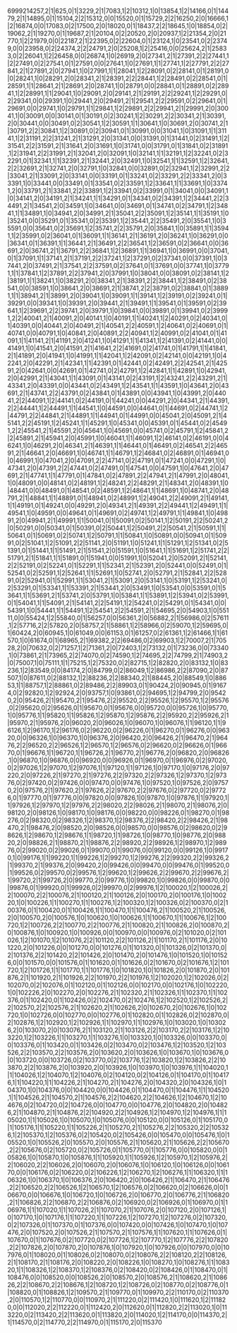 6999214257,2|1|625,0|1|3229,2|1|7083,1|2|10312,1|0|13854,1|2|14166,0|1|14479,2|1|14895,0|1|15104,2|2|15312,0|0|15520,0|1|15729,2|2|16250,2|0|16666,1|2|16874,0|0|17083,0|2|17500,2|0|18020,0|1|18437,2|2|18645,1|0|18854,0|2|19062,2|1|19270,0|1|19687,2|1|20104,0|2|20520,2|0|20937,1|2|21354,2|0|21770,1|2|21979,0|0|22187,2|1|22395,0|2|22604,0|1|23124,1|0|23541,0|2|23749,0|0|23958,0|2|24374,2|2|24791,2|0|25208,1|2|25416,0|0|25624,2|1|25833,0|2|26041,1|2|26458,0|0|26874,1|0|26919,2|0|27341,2|1|27391,2|2|27441,1|2|27491,0|2|27541,0|1|27591,0|0|27641,1|0|27691,1|1|27741,1|2|27791,2|2|27841,2|1|27891,2|0|27941,1|0|27991,1|1|28041,1|2|28091,0|2|28141,0|1|28191,0|0|28241,1|0|28291,2|0|28341,2|1|28391,2|2|28441,1|2|28491,0|2|28541,0|1|28591,1|1|28641,2|1|28691,2|0|28741,1|0|28791,0|0|28841,0|1|28891,0|2|28941,1|2|28991,1|1|29041,1|0|29091,2|0|29141,2|1|29191,2|2|29241,1|2|29291,0|2|29341,0|0|29391,1|0|29441,2|0|29491,2|1|29541,2|2|29591,0|2|29641,0|1|29691,0|0|29741,1|0|29791,1|1|29841,1|2|29891,2|2|29941,2|1|29991,2|0|30041,1|0|30091,0|0|30141,0|1|30191,0|2|30241,1|2|30291,2|2|30341,2|1|30391,2|0|30441,0|0|30491,0|2|30541,1|2|30591,1|1|30641,1|0|30691,2|0|30741,2|1|30791,2|2|30841,1|2|30891,0|2|30941,0|1|30991,0|0|31041,1|0|31091,1|1|31141,1|2|31191,2|2|31241,2|1|31291,2|0|31341,0|0|31391,0|1|31441,0|2|31491,1|2|31541,2|2|31591,2|1|31641,2|0|31691,1|0|31741,0|0|31791,0|1|31841,0|2|31891,1|2|31941,2|2|31991,2|1|32041,2|0|32091,1|0|32141,1|1|32191,1|2|32241,0|2|32291,0|1|32341,1|1|32391,2|1|32441,2|0|32491,1|0|32541,1|1|32591,1|2|32641,2|2|32691,2|1|32741,2|0|32791,1|0|32841,0|0|32891,0|2|32941,1|2|32991,2|2|33041,2|1|33091,2|0|33141,0|0|33191,0|1|33241,0|2|33291,2|2|33341,2|0|33391,1|0|33441,0|0|33491,0|1|33541,0|2|33591,1|2|33641,1|1|33691,1|0|33741,2|0|33791,2|1|33841,2|2|33891,1|2|33941,0|2|33991,0|1|34041,0|0|34091,1|0|34141,2|0|34191,2|1|34241,1|1|34291,0|1|34341,0|2|34391,1|2|34441,2|2|34491,2|1|34541,2|0|34591,1|0|34641,0|0|34691,0|1|34741,0|2|34791,1|2|34841,1|1|34891,1|0|34941,2|0|34991,2|1|35041,2|2|35091,1|2|35141,1|1|35191,1|0|35241,0|0|35291,0|1|35341,0|2|35391,1|2|35441,2|2|35491,2|0|35541,1|0|35591,0|0|35641,0|2|35691,1|2|35741,2|2|35791,2|0|35841,1|0|35891,1|1|35941,1|2|35991,0|2|36041,0|1|36091,1|1|36141,2|1|36191,2|0|36241,1|0|36291,0|0|36341,0|1|36391,1|1|36441,2|1|36491,2|2|36541,1|2|36591,0|2|36641,0|0|36691,2|0|36741,2|1|36791,2|2|36841,1|2|36891,1|1|36941,1|0|36991,0|0|37041,0|1|37091,1|1|37141,2|1|37191,2|2|37241,1|2|37291,0|2|37341,0|0|37391,1|0|37441,2|0|37491,2|1|37541,2|2|37591,0|2|37641,0|1|37691,0|0|37741,1|0|37791,1|1|37841,1|2|37891,2|2|37941,2|0|37991,1|0|38041,0|0|38091,0|2|38141,1|2|38191,1|1|38241,1|0|38291,2|0|38341,2|1|38391,2|2|38441,1|2|38491,0|2|38541,0|0|38591,1|0|38641,2|0|38691,2|1|38741,2|2|38791,0|2|38841,0|1|38891,1|1|38941,2|1|38991,2|0|39041,1|0|39091,1|1|39141,1|2|39191,0|2|39241,0|1|39291,0|0|39341,1|0|39391,2|0|39441,2|1|39491,1|1|39541,0|1|39591,0|2|39641,1|2|39691,2|2|39741,2|0|39791,1|0|39841,0|0|39891,0|1|39941,0|2|39991,2|2|40041,2|1|40091,2|0|40141,1|0|40191,1|1|40241,1|2|40291,0|2|40341,0|1|40391,0|0|40441,2|0|40491,2|1|40541,2|2|40591,1|2|40641,0|2|40691,0|1|40741,0|0|40791,1|0|40841,2|0|40891,2|2|40941,1|2|40991,0|2|41041,0|1|41091,1|1|41141,2|1|41191,2|0|41241,1|0|41291,1|1|41341,1|2|41391,0|2|41441,0|0|41491,1|0|41541,2|0|41591,2|1|41641,2|2|41691,0|2|41741,0|1|41791,1|1|41841,2|1|41891,2|0|41941,1|0|41991,1|1|42041,1|2|42091,0|2|42141,0|0|42191,1|0|42241,2|0|42291,2|1|42341,1|1|42391,0|1|42441,0|2|42491,2|2|42541,2|1|42591,2|0|42641,0|0|42691,0|1|42741,0|2|42791,1|2|42841,1|1|42891,1|0|42941,2|0|42991,2|1|43041,1|1|43091,0|1|43141,0|2|43191,1|2|43241,2|2|43291,2|1|43341,2|0|43391,0|0|43441,0|2|43491,1|2|43541,1|1|43591,1|0|43641,2|0|43691,2|1|43741,2|2|43791,0|2|43841,0|1|43891,0|0|43941,1|0|43991,2|0|44041,2|2|44091,1|2|44141,0|2|44191,0|1|44241,0|0|44291,2|0|44341,2|1|44391,2|2|44441,1|2|44491,1|1|44541,1|0|44591,0|0|44641,0|1|44691,0|2|44741,1|2|44791,2|2|44841,2|1|44891,1|1|44941,0|1|44991,0|0|45041,2|0|45091,2|1|45141,2|2|45191,1|2|45241,1|1|45291,1|0|45341,0|0|45391,0|1|45441,0|2|45491,2|2|45541,2|1|45591,2|0|45641,1|0|45691,0|0|45741,0|2|45791,1|2|45841,2|2|45891,2|1|45941,2|0|45991,1|0|46041,1|1|46091,1|2|46141,0|2|46191,0|0|46241,1|0|46291,2|0|46341,2|1|46391,1|1|46441,0|1|46491,0|2|46541,2|2|46591,2|1|46641,2|0|46691,1|0|46741,1|1|46791,1|2|46841,0|2|46891,0|1|46941,0|0|46991,1|0|47041,2|0|47091,2|2|47141,0|2|47191,0|1|47241,0|0|47291,1|0|47341,2|0|47391,2|2|47441,0|2|47491,0|1|47541,0|0|47591,1|0|47641,2|0|47691,2|1|47741,1|1|47791,0|1|47841,0|2|47891,2|2|47941,2|1|47991,2|0|48041,1|0|48091,0|0|48141,0|2|48191,1|2|48241,2|2|48291,2|1|48341,2|0|48391,1|0|48441,0|0|48491,0|1|48541,0|2|48591,1|2|48641,1|1|48691,1|0|48741,2|0|48791,2|1|48841,1|1|48891,0|1|48941,0|2|48991,1|2|49041,2|2|49091,2|1|49141,1|1|49191,0|1|49241,0|0|49291,2|0|49341,2|1|49391,2|2|49441,1|2|49491,1|1|49541,1|0|49591,0|0|49641,0|1|49691,0|2|49741,1|2|49791,1|1|49841,1|0|49891,2|0|49941,2|1|49991,1|1|50041,0|1|50091,0|2|50141,1|2|50191,2|2|50241,2|0|50291,0|0|50341,0|1|50391,0|2|50441,1|2|50491,2|2|50541,2|1|50591,1|1|50641,0|1|50691,0|2|50741,1|2|50791,1|1|50841,1|0|50891,0|0|50941,0|1|50991,0|2|51041,1|2|51091,2|2|51141,2|0|51191,1|0|51241,1|1|51291,1|2|51341,0|2|51391,0|1|51441,1|1|51491,2|1|51541,2|0|51591,1|0|51641,1|1|51691,1|2|51741,2|2|51791,2|1|51841,1|1|51891,0|1|51941,0|0|51991,1|0|52041,2|0|52091,2|1|52141,2|2|52191,0|2|52241,0|1|52291,1|1|52341,2|1|52391,2|0|52441,0|0|52491,0|1|52541,0|2|52591,1|2|52641,1|1|52691,1|0|52741,2|0|52791,2|1|52841,2|2|52891,0|2|52941,0|1|52991,1|1|53041,2|1|53091,2|0|53141,1|0|53191,1|2|53241,0|2|53291,0|1|53341,1|1|53391,2|1|53441,2|0|53491,1|0|53541,0|0|53591,0|1|53641,1|1|53691,2|1|53741,2|0|53791,1|0|53841,1|1|53891,1|2|53941,0|2|53991,0|1|54041,1|1|54091,2|1|54141,2|2|54191,1|2|54241,0|2|54291,0|1|54341,0|0|54391,1|0|54441,1|1|54491,1|2|54541,2|2|54591,2|1|54695,2|0|54903,1|0|55111,0|0|55424,1|2|55840,0|1|56257,0|0|56361,2|0|56882,2|1|56986,0|2|57611,1|2|57716,2|2|57820,2|0|58757,2|1|58861,1|2|58966,0|2|59070,1|2|59695,0|1|60424,2|0|60945,1|0|61049,0|0|61153,0|1|61257,0|2|61361,1|2|61466,1|1|61570,1|0|61674,0|1|68965,2|1|69382,2|2|69486,0|2|69903,1|2|70007,2|1|70528,2|0|70632,0|2|71257,1|2|71361,2|0|72403,1|2|73132,0|1|73236,0|0|73340,1|0|73861,2|1|73965,2|2|74070,0|2|74590,1|2|74695,2|2|74799,2|1|74903,2|0|75007,1|0|75111,1|1|75215,1|2|75320,0|2|82715,1|2|82820,2|0|83132,1|0|83236,1|2|83549,0|0|84174,2|0|84799,0|2|86049,1|2|86986,2|2|87090,2|0|87507,1|0|87611,0|2|88132,1|2|88236,2|2|88340,2|1|88445,2|0|88549,1|0|88653,1|1|88757,1|2|88861,0|2|89486,2|2|89903,0|1|90424,2|0|90945,0|1|91674,0|2|92820,1|2|92924,2|0|93757,1|0|93861,0|2|94695,1|2|94799,2|0|95420,2|0|95426,2|1|95470,2|1|95476,2|2|95520,2|2|95526,1|2|95570,1|2|95576,0|2|95620,0|2|95626,0|1|95670,0|1|95676,0|0|95720,0|0|95726,1|0|95770,1|0|95776,1|1|95820,1|1|95826,1|2|95870,1|2|95876,2|2|95920,2|2|95926,2|1|95970,2|1|95976,2|0|96020,2|0|96026,1|0|96070,1|0|96076,1|1|96120,1|1|96126,1|2|96170,1|2|96176,0|2|96220,0|2|96226,0|1|96270,0|1|96276,0|0|96320,0|0|96326,1|0|96370,1|0|96376,2|0|96420,2|0|96426,2|1|96470,2|1|96476,2|2|96520,2|2|96526,1|2|96570,1|2|96576,0|2|96620,0|2|96626,0|1|96670,0|1|96676,1|1|96720,1|1|96726,2|1|96770,2|1|96776,2|0|96820,2|0|96826,1|0|96870,1|0|96876,0|0|96920,0|0|96926,0|1|96970,0|1|96976,0|2|97020,0|2|97026,1|2|97070,1|2|97076,1|1|97120,1|1|97126,1|0|97170,1|0|97176,2|0|97220,2|0|97226,2|1|97270,2|1|97276,2|2|97320,2|2|97326,1|2|97370,1|2|97376,0|2|97420,0|2|97426,0|0|97470,0|0|97476,1|0|97520,1|0|97526,2|0|97570,2|0|97576,2|1|97620,2|1|97626,2|2|97670,2|2|97676,0|2|97720,0|2|97726,0|1|97770,0|1|97776,0|0|97820,0|0|97826,1|0|97870,1|0|97876,1|1|97920,1|1|97926,1|2|97970,1|2|97976,2|2|98020,2|2|98026,2|1|98070,2|1|98076,2|0|98120,2|0|98126,1|0|98170,1|0|98176,0|0|98220,0|0|98226,0|1|98270,0|1|98276,0|2|98320,0|2|98326,1|2|98370,1|2|98376,2|2|98420,2|2|98426,2|1|98470,2|1|98476,2|0|98520,2|0|98526,0|0|98570,0|0|98576,0|2|98620,0|2|98626,1|2|98670,1|2|98676,1|1|98720,1|1|98726,1|0|98770,1|0|98776,2|0|98820,2|0|98826,2|1|98870,2|1|98876,2|2|98920,2|2|98926,1|2|98970,1|2|98976,0|2|99020,0|2|99026,0|1|99070,0|1|99076,0|0|99120,0|0|99126,1|0|99170,1|0|99176,1|1|99220,1|1|99226,1|2|99270,1|2|99276,2|2|99320,2|2|99326,2|1|99370,2|1|99376,2|0|99420,2|0|99426,0|0|99470,0|0|99476,0|1|99520,0|1|99526,0|2|99570,0|2|99576,1|2|99620,1|2|99626,2|2|99670,2|2|99676,2|1|99720,2|1|99726,2|0|99770,2|0|99776,1|0|99820,1|0|99826,0|0|99870,0|0|99876,0|1|99920,0|1|99926,0|2|99970,0|2|99976,1|2|100020,1|2|100026,2|2|100070,2|2|100076,2|1|100120,2|1|100126,2|0|100170,2|0|100176,1|0|100220,1|0|100226,1|1|100270,1|1|100276,1|2|100320,1|2|100326,0|2|100370,0|2|100376,0|1|100420,0|1|100426,1|1|100470,1|1|100476,2|1|100520,2|1|100526,2|0|100570,2|0|100576,1|0|100620,1|0|100626,1|1|100670,1|1|100676,1|2|100720,1|2|100726,2|2|100770,2|2|100776,2|1|100820,2|1|100826,2|0|100870,2|0|100876,1|0|100920,1|0|100926,0|0|100970,0|0|100976,0|2|101020,0|2|101026,1|2|101070,1|2|101076,2|2|101120,2|2|101126,2|1|101170,2|1|101176,2|0|101220,2|0|101226,0|0|101270,0|0|101276,0|1|101320,0|1|101326,0|2|101370,0|2|101376,2|2|101420,2|2|101426,2|0|101470,2|0|101476,1|0|101520,1|0|101526,0|0|101570,0|0|101576,0|1|101620,0|1|101626,0|2|101670,0|2|101676,1|2|101720,1|2|101726,1|1|101770,1|1|101776,1|0|101820,1|0|101826,2|0|101870,2|0|101876,2|1|101920,2|1|101926,2|2|101970,2|2|101976,1|2|102020,1|2|102026,0|2|102070,0|2|102076,0|1|102120,0|1|102126,0|0|102170,0|0|102176,1|0|102220,1|0|102226,2|0|102270,2|0|102276,2|1|102320,2|1|102326,1|1|102370,1|1|102376,0|1|102420,0|1|102426,0|2|102470,0|2|102476,1|2|102520,1|2|102526,2|2|102570,2|2|102576,2|1|102620,2|1|102626,2|0|102670,2|0|102676,1|0|102720,1|0|102726,0|0|102770,0|0|102776,0|1|102820,0|1|102826,0|2|102870,0|2|102876,1|2|102920,1|2|102926,1|1|102970,1|1|102976,1|0|103020,1|0|103026,2|0|103070,2|0|103076,2|1|103120,2|1|103126,2|2|103170,2|2|103176,1|2|103220,1|2|103226,1|1|103270,1|1|103276,1|0|103320,1|0|103326,0|0|103370,0|0|103376,0|1|103420,0|1|103426,0|2|103470,0|2|103476,1|2|103520,1|2|103526,2|2|103570,2|2|103576,2|0|103620,2|0|103626,1|0|103670,1|0|103676,0|0|103720,0|0|103726,0|2|103770,0|2|103776,1|2|103820,1|2|103826,2|2|103870,2|2|103876,2|0|103920,2|0|103926,1|0|103970,1|0|103976,1|1|104020,1|1|104026,1|2|104070,1|2|104076,0|2|104120,0|2|104126,0|1|104170,0|1|104176,1|1|104220,1|1|104226,2|1|104270,2|1|104276,2|0|104320,2|0|104326,1|0|104370,1|0|104376,0|0|104420,0|0|104426,0|1|104470,0|1|104476,1|1|104520,1|1|104526,2|1|104570,2|1|104576,2|2|104620,2|2|104626,1|2|104670,1|2|104676,0|2|104720,0|2|104726,0|0|104770,0|0|104776,2|0|104820,2|0|104826,2|1|104870,2|1|104876,2|2|104920,2|2|104926,1|2|104970,1|2|104976,1|1|105020,1|1|105026,1|0|105070,1|0|105076,0|0|105120,0|0|105126,0|1|105170,0|1|105176,1|1|105220,1|1|105226,2|1|105270,2|1|105276,2|2|105320,2|2|105326,1|2|105370,1|2|105376,0|2|105420,0|2|105426,0|0|105470,0|0|105476,1|0|105520,1|0|105526,2|0|105570,2|0|105576,2|1|105620,2|1|105626,2|2|105670,2|2|105676,0|2|105720,0|2|105726,0|1|105770,0|1|105776,0|0|105820,0|0|105826,1|0|105870,1|0|105876,1|1|105920,1|1|105926,1|2|105970,1|2|105976,2|2|106020,2|2|106026,2|0|106070,2|0|106076,1|0|106120,1|0|106126,0|0|106170,0|0|106176,0|2|106220,0|2|106226,1|2|106270,1|2|106276,1|1|106320,1|1|106326,1|0|106370,1|0|106376,2|0|106420,2|0|106426,2|1|106470,2|1|106476,2|2|106520,2|2|106526,1|2|106570,1|2|106576,0|2|106620,0|2|106626,0|0|106670,0|0|106676,1|0|106720,1|0|106726,2|0|106770,2|0|106776,2|1|106820,2|1|106826,2|2|106870,2|2|106876,0|2|106920,0|2|106926,0|1|106970,0|1|106976,1|1|107020,1|1|107026,2|1|107070,2|1|107076,2|0|107120,2|0|107126,1|0|107170,1|0|107176,1|1|107220,1|1|107226,1|2|107270,1|2|107276,0|2|107320,0|2|107326,0|1|107370,0|1|107376,0|0|107420,0|0|107426,1|0|107470,1|0|107476,2|0|107520,2|0|107526,2|1|107570,2|1|107576,1|1|107620,1|1|107626,0|1|107670,0|1|107676,0|2|107720,0|2|107726,1|2|107770,1|2|107776,2|2|107820,2|2|107826,2|0|107870,2|0|107876,1|0|107920,1|0|107926,0|0|107970,0|0|107976,0|1|108020,0|1|108026,0|2|108070,0|2|108076,2|2|108120,2|2|108126,2|1|108170,2|1|108176,2|0|108220,2|0|108226,1|0|108270,1|0|108276,1|1|108320,1|1|108326,1|2|108370,1|2|108376,0|2|108420,0|2|108426,0|1|108470,0|1|108476,0|0|108520,0|0|108526,2|0|108570,2|0|108576,2|1|108620,2|1|108626,2|2|108670,2|2|108676,1|2|108720,1|2|108726,0|2|108770,0|2|108776,0|1|108820,0|1|108826,1|2|109570,2|1|109770,0|1|109970,2|2|110170,0|2|110370,2|0|110570,1|2|110770,0|0|110970,2|1|111220,0|2|111420,1|0|111620,1|2|111820,0|0|112020,2|2|112220,0|1|112420,2|0|112620,0|1|112820,2|2|113020,1|0|113220,0|2|113420,2|2|113620,0|1|113820,2|0|114020,1|2|114170,0|0|114370,2|1|114570,0|2|114770,2|2|114970,0|1|115170,2|0|115370
